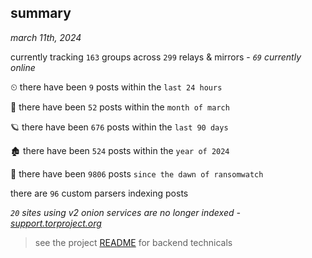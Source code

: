 
## summary
_march 11th, 2024_

currently tracking `163` groups across `299` relays & mirrors - _`69` currently online_

⏲ there have been `9` posts within the `last 24 hours`

🦈 there have been `52` posts within the `month of march`

🪐 there have been `676` posts within the `last 90 days`

🏚 there have been `524` posts within the `year of 2024`

🦕 there have been `9806` posts `since the dawn of ransomwatch`

there are `96` custom parsers indexing posts

_`20` sites using v2 onion services are no longer indexed - [support.torproject.org](https://support.torproject.org/onionservices/v2-deprecation/)_

> see the project [README](https://github.com/joshhighet/ransomwatch#ransomwatch--) for backend technicals
